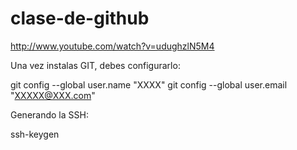 clase-de-github
===============

http://www.youtube.com/watch?v=udughzlN5M4

Una vez instalas GIT, debes configurarlo:

git config --global user.name "XXXX"
git config --global user.email "XXXXX@XXX.com"

Generando la SSH:

ssh-keygen
